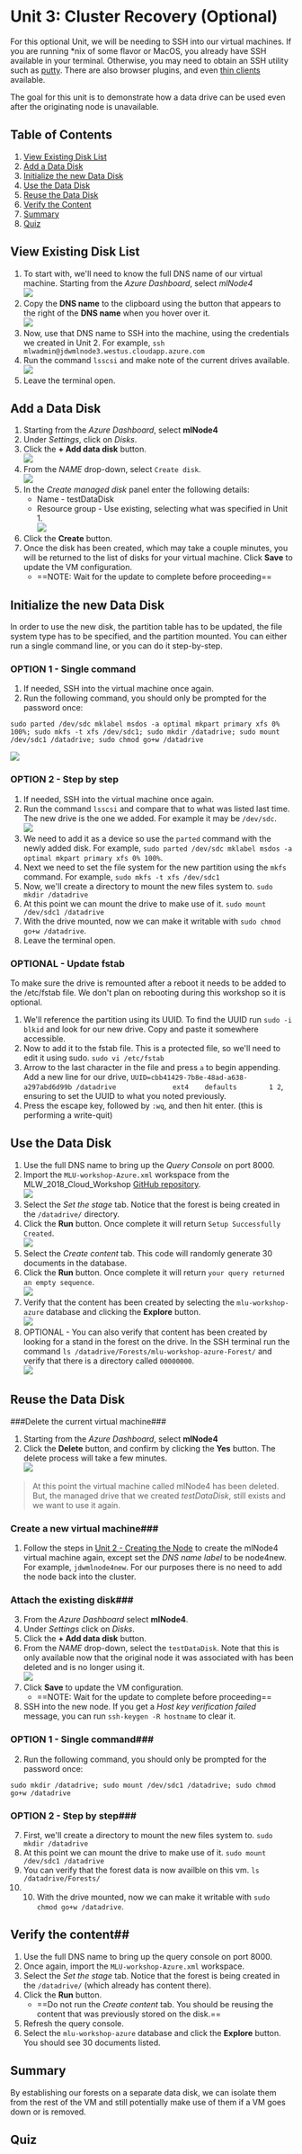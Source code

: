 # Unit 3: Cluster Recovery (Optional)

For this optional Unit, we will be needing to SSH into our virtual machines.  If you are running *nix of some flavor or MacOS, you already have SSH available in your terminal.  Otherwise, you may need to obtain an SSH utility such as [putty](https://www.putty.org/).  There are also browser plugins, and even [thin clients](https://tools.bartlweb.net/webssh/) available.

The goal for this unit is to demonstrate how a data drive can be used even after the originating node is unavailable.

## Table of Contents
1. [View Existing Disk List](#viewExitingList)
2. [Add a Data Disk](#addDataDisk)
3. [Initialize the new Data Disk](#initializeDataDisk)
4. [Use the Data Disk](#useDataDisk)
5. [Reuse the Data Disk](#reuseDataDisk)
6. [Verify the Content](#verifyDataDisk)
7. [Summary](#summary)
8. [Quiz](#quiz)

<a name="viewExistingList"></a>
## View Existing Disk List
1. To start with, we'll need to know the full DNS name of our virtual machine.  Starting from the *Azure Dashboard*, select *mlNode4*  
![](images/azure-unit3-00001.png)
2. Copy the **DNS name** to the clipboard using the button that appears to the right of the **DNS name** when you hover over it.  
![](images/azure-unit3-00002.png)
3. Now, use that DNS name to SSH into the machine, using the credentials we created in Unit 2.  For example, `ssh mlwadmin@jdwmlnode3.westus.cloudapp.azure.com`
4. Run the command `lsscsi` and make note of the current drives available.  
![](images/azure-unit3-00003.png) 
5. Leave the terminal open.

<a name="addDataDisk"></a>
## Add a Data Disk
1. Starting from the *Azure Dashboard*, select **mlNode4**
2. Under *Settings*, click on *Disks*.
3. Click the **+ Add data disk** button.  
![](images/azure-unit3-00004.png)
4. From the *NAME* drop-down, select `Create disk`.  
![](images/azure-unit3-00005.png)
5. In the *Create managed disk* panel enter the following details:
	* Name - testDataDisk
	* Resource group - Use existing, selecting what was specified in Unit 1.  
![](images/azure-unit3-00006.png)
6. Click the **Create** button.
7. Once the disk has been created, which may take a couple minutes, you will be returned to the list of disks for your virtual machine.  Click **Save** to update the VM configuration.
   * ==NOTE: Wait for the update to complete before proceeding==

<a name="initializeDataDisk"></a>
## Initialize the new Data Disk 
In order to use the new disk, the partition table has to be updated, the file system type has to be specified, and the partition mounted.  You can either run a single command line, or you can do it step-by-step.

### OPTION 1 - Single command ###
1. If needed, SSH into the virtual machine once again.
2. Run the following command, you should only be prompted for the password once:

~~~
sudo parted /dev/sdc mklabel msdos -a optimal mkpart primary xfs 0% 100%; sudo mkfs -t xfs /dev/sdc1; sudo mkdir /datadrive; sudo mount /dev/sdc1 /datadrive; sudo chmod go+w /datadrive
~~~  
![](images/azure-unit3-00008.png)

### OPTION 2 - Step by step ###
1. If needed, SSH into the virtual machine once again.
2. Run the command `lsscsi` and compare that to what was listed last time.  The new drive is the one we added.  For example it may be `/dev/sdc`.  
![](images/azure-unit3-00007.png)
3. We need to add it as a device so use the `parted` command with the newly added disk.  For example, `sudo parted /dev/sdc mklabel msdos -a optimal mkpart primary xfs 0% 100%`.
7. Next we need to set the file system for the new partition using the `mkfs` command.  For example, `sudo mkfs -t xfs /dev/sdc1`
8. Now, we'll create a directory to mount the new files system to. `sudo mkdir /datadrive`
9. At this point we can mount the drive to make use of it. `sudo mount /dev/sdc1 /datadrive`
10. With the drive mounted, now we can make it writable with `sudo chmod go+w /datadrive`.
14. Leave the terminal open.

### OPTIONAL - Update fstab ###
To make sure the drive is remounted after a reboot it needs to be added to the /etc/fstab file. We don't plan on rebooting during this workshop so it is optional.

1.  We'll reference the partition using its UUID.  To find the UUID run `sudo -i blkid` and look for our new drive.  Copy and paste it somewhere accessible.
11. Now to add it to the fstab file.  This is a protected file, so we'll need to edit it using sudo. `sudo vi /etc/fstab`
12. Arrow to the last character in the file and press `a` to begin appending.  Add a new line for our drive, `UUID=cbb41429-7b8e-48ad-a638-a297abd6d99b /datadrive              ext4    defaults        1 2`, ensuring to set the UUID to what you noted previously.
13. Press the escape key, followed by `:wq`, and then hit enter. (this is performing a write-quit)

<a name="useDataDisk"></a>
## Use the Data Disk
1. Use the full DNS name to bring up the *Query Console* on port 8000.
2. Import the `MLU-workshop-Azure.xml` workspace from the MLW\_2018\_Cloud_Workshop [GitHub repository](https://github.com/MarkLogicUniversity/MLW_2018_Cloud_Workshop/blob/master/Azure/unit3-node-recovery/MLU-workshop-Azure.xml).  
![](images/azure-unit3-00009.png)
2. Select the *Set the stage* tab.  Notice that the forest is being created in the `/datadrive/` directory.
3. Click the **Run** button.  Once complete it will return `Setup Successfully Created`.  
![](images/azure-unit3-00010.png)
4. Select the *Create content* tab.  This code will randomly generate 30 documents in the database.
5. Click the **Run** button. Once complete it will return `your query returned an empty sequence`.  
![](images/azure-unit3-00011.png)
6. Verify that the content has been created by selecting the `mlu-workshop-azure` database and clicking the **Explore** button.  
![](images/azure-unit3-00012.png)
7. OPTIONAL - You can also verify that content has been created by looking for a stand in the forest on the drive.  In the SSH terminal run the command `ls /datadrive/Forests/mlu-workshop-azure-Forest/` and verify that there is a directory called `00000000`.  
![](images/azure-unit3-00013.png)

<a name="reuseDataDisk"></a>
## Reuse the Data Disk
###Delete the current virtual machine###
 
1. Starting from the *Azure Dashboard*, select **mlNode4**
2. Click the **Delete** button, and confirm by clicking the **Yes** button.  The delete process will take a few minutes.  
![](images/azure-unit3-00014.png)

> At this point the virtual machine called mlNode4 has been deleted.  But, the managed drive that we created *testDataDisk*, still exists and we want to use it again.

### Create a new virtual machine###
1. Follow the steps in [Unit 2 - Creating the Node](../unit2-cluster-scale-up/README.md#toc_1) to create the mlNode4 virtual machine again, except set the *DNS name label* to be node4new.  For example, `jdwmlnode4new`. For our purposes there is no need to add the node back into the cluster.

### Attach the existing disk###
3. From the *Azure Dashboard* select **mlNode4**.
4. Under *Settings* click on *Disks*.
3. Click the **+ Add data disk** button.
4. From the *NAME* drop-down, select the `testDataDisk`. Note that this is only available now that the original node it was associated with has been deleted and is no longer using it.  
![](images/azure-unit3-00015.png)
5. Click **Save** to update the VM configuration.
   * ==NOTE: Wait for the update to complete before proceeding== 
6. SSH into the new node.  If you get a *Host key verification failed* message, you can run `ssh-keygen -R hostname` to clear it.

### OPTION 1 - Single command###
2. Run the following command, you should only be prompted for the password once:

~~~
sudo mkdir /datadrive; sudo mount /dev/sdc1 /datadrive; sudo chmod go+w /datadrive
~~~

### OPTION 2 - Step by step###
7. First, we'll create a directory to mount the new files system to. `sudo mkdir /datadrive`
9. At this point we can mount the drive to make use of it. `sudo mount /dev/sdc1 /datadrive`
10. You can verify that the forest data is now availble on this vm. `ls /datadrive/Forests/`
11. 10. With the drive mounted, now we can make it writable with `sudo chmod go+w /datadrive`.

<a name="verifyDataDisk"></a>
## Verify the content##
1. Use the full DNS name to bring up the query console on port 8000.
2. Once again, import the `MLU-workshop-Azure.xml` workspace.
2. Select the *Set the stage* tab.  Notice that the forest is being created in the `/datadrive/` (which already has content there).
3. Click the **Run** button.
	* ==Do not run the *Create content* tab.  You should be reusing the content that was previously stored on the disk.==
4. Refresh the query console.
5. Select the `mlu-workshop-azure` database and click the **Explore** button.  You should see 30 documents listed.

<a name="summary"></a>
## Summary
By establishing our forests on a separate data disk, we can isolate them from the rest of the VM and still potentially make use of them if a VM goes down or is removed.

<a name="quiz"></a>
## Quiz